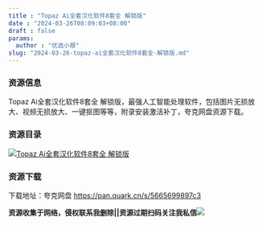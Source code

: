 ```yaml
---
title : "Topaz Ai全套汉化软件8套全 解锁版"
date : "2024-03-26T08:09:03+08:00"
draft : false
params:
  author : "优选小报"
slug: "2024-03-26-topaz-ai全套汉化软件8套全-解锁版.md"
---
```


### 资源信息

Topaz Ai全套汉化软件8套全 解锁版，最强人工智能处理软件，包括图片无损放大、视频无损放大、一键抠图等等，附录安装激活补丁，夸克网盘资源下载。

### 资源目录

[![ Topaz Ai全套汉化软件8套全
解锁版](//img7-1.zhekoulieshou.com/mmbiz_jpg/iaHBVewvSIbAOP5MwRmNQ8SEEaPPgBTocO3Dgt3VyNpZ6kOfErum0UyvicpsBfFz0R3jOZPCJnXjepyPiaOXibk9Vg/0)](//img7-1.zhekoulieshou.com/mmbiz_jpg/iaHBVewvSIbAOP5MwRmNQ8SEEaPPgBTocO3Dgt3VyNpZ6kOfErum0UyvicpsBfFz0R3jOZPCJnXjepyPiaOXibk9Vg/0)

### 资源下载

下载地址：夸克网盘 https://pan.quark.cn/s/5665699897c3

**资源收集于网络，侵权联系我删除||资源过期扫码关注我私信**![](//img7-1.zhekoulieshou.com/mmbiz_jpg/iaHBVewvSIbAjcr9g6TlCXSfiaDqkbzuEzp207hVzPqT4YGQOAazQ1KNHCeACbia5Lzq4Ckwibe48iar1q7lgVP1o3w/640?wx_fmt=jpeg&from=appmsg)



